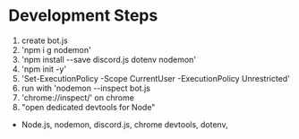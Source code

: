 # Development Steps
1. create bot.js
2. 'npm i g nodemon'
3. 'npm install --save discord.js dotenv nodemon'
4. 'npm init -y'
5. 'Set-ExecutionPolicy -Scope CurrentUser -ExecutionPolicy Unrestricted'
6. run with 'nodemon --inspect bot.js
7. 'chrome://inspect/' on chrome
8. "open dedicated devtools for Node"


- Node.js, nodemon, discord.js, chrome devtools, dotenv, 
